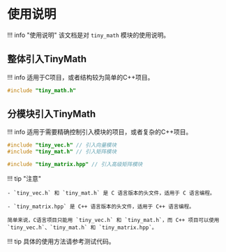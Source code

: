 # 使用说明

!!! info "使用说明"
    该文档是对 `tiny_math` 模块的使用说明。

## 整体引入TinyMath

!!! info
    适用于C项目，或者结构较为简单的C++项目。

```c
#include "tiny_math.h"
```

## 分模块引入TinyMath

!!! info
    适用于需要精确控制引入模块的项目，或者复杂的C++项目。

```c
#include "tiny_vec.h" // 引入向量模块
#include "tiny_mat.h" // 引入矩阵模块
```

```cpp
#include "tiny_matrix.hpp" // 引入高级矩阵模块
```

!!! tip "注意"

    - `tiny_vec.h` 和 `tiny_mat.h` 是 C 语言版本的头文件，适用于 C 语言编程。

    - `tiny_matrix.hpp` 是 C++ 语言版本的头文件，适用于 C++ 语言编程。

    简单来说，C语言项目只能用 `tiny_vec.h` 和 `tiny_mat.h`，而 C++ 项目可以使用 `tiny_vec.h`、`tiny_mat.h` 和 `tiny_matrix.hpp`。

!!! tip
    具体的使用方法请参考测试代码。
